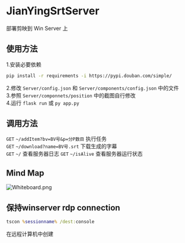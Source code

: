 # JianYingSrtServer
部署剪映到 Win Server 上

## 使用方法
1.安装必要依赖
```bash
pip install -r requirements -i https://pypi.douban.com/simple/
```
2.修改 `Server/config.json` 和 `Server/components/config.json` 中的文件  
3.参照 `Server/componnets/position` 中的截图自行修改  
4.运行 `flask run` 或 `py app.py`

## 调用方法
`GET` `~/addItem?bv=BV号&p=分P数目` 执行任务  
`GET` `~/download?name=BV号.srt` 下载生成的字幕  
`GET` `~/` 查看服务器日志 
`GET` `~/isAlive` 查看服务器运行状态  

## Mind Map
![Whiteboard.png](https://i.loli.net/2021/11/13/JFBts3m6cOlZIqN.png)

## 保持winserver rdp connection
```bat
tscon %sessionname% /dest:console 
```
在远程计算机中创建
